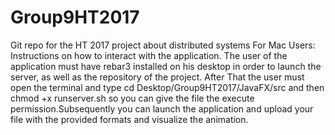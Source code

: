 # Group9HT2017
Git repo for the HT 2017 project about distributed systems
For Mac Users: Instructions on how to interact with the application.
The user of the application must have rebar3 installed on his desktop in order to launch the server, as well as the repository of the project. After That the user must open the terminal and type 
cd Desktop/Group9HT2017/JavaFX/src  and then chmod +x runserver.sh so you can give the file the execute permission.Subsequently you can launch the application and upload your file with the provided formats and visualize the animation.
